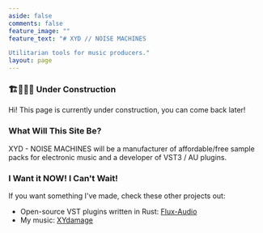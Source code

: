 ```yaml
---
aside: false
comments: false
feature_image: ""
feature_text: "# XYD // NOISE MACHINES

Utilitarian tools for music producers."
layout: page
---
```


### 🏗️🚧👷‍♀️ Under Construction
Hi! This page is currently under construction, you can come back later!

### What Will This Site Be?
XYD - NOISE MACHINES will be a manufacturer of affordable/free sample packs for electronic music and a developer of VST3 / AU plugins.

### I Want it NOW! I Can't Wait!
If you want something I've made, check these other projects out:
- Open-source VST plugins written in Rust: [Flux-Audio](https://github.com/flux-audio)
- My music: [XYdamage](https://xydamage.bandcamp.com)